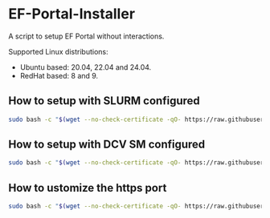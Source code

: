# EF-Portal-Installer

A script to setup EF Portal without interactions.

Supported Linux distributions:

* Ubuntu based: 20.04, 22.04 and 24.04.
* RedHat based: 8 and 9.

## How to setup with SLURM configured

```bash
sudo bash -c "$(wget --no-check-certificate -qO- https://raw.githubusercontent.com/NISP-GmbH/EF-Portal-Installer/refs/heads/main/ef-portal-installer.sh)" bash ef-portal-installer.sh --slurm_support=true --license_file=./license.ef
```

## How to setup with DCV SM configured

```bash
sudo bash -c "$(wget --no-check-certificate -qO- https://raw.githubusercontent.com/NISP-GmbH/EF-Portal-Installer/refs/heads/main/ef-portal-installer.sh)" bash ef-portal-installer.sh --dcvsm_support=true --license_file=./license.ef

```

## How to ustomize the https port

```bash
sudo bash -c "$(wget --no-check-certificate -qO- https://raw.githubusercontent.com/NISP-GmbH/EF-Portal-Installer/refs/heads/main/ef-portal-installer.sh)" bash ef-portal-installer.sh --license_file=./license.ef --https_port=9443
```
